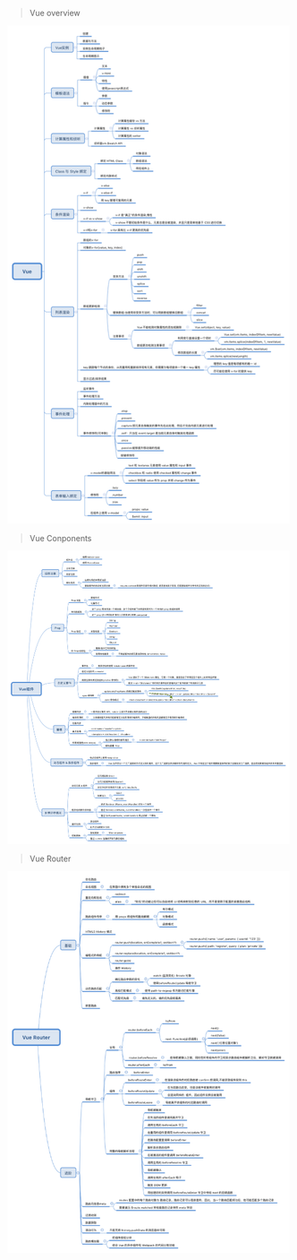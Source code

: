 > Vue overview

![Vue Overview](../imgs/Vue.png)

> Vue Conponents

![Vue Components](../imgs/Vue组件.png)

> Vue Router

![Vue Router](../imgs/VueRouter.png)
